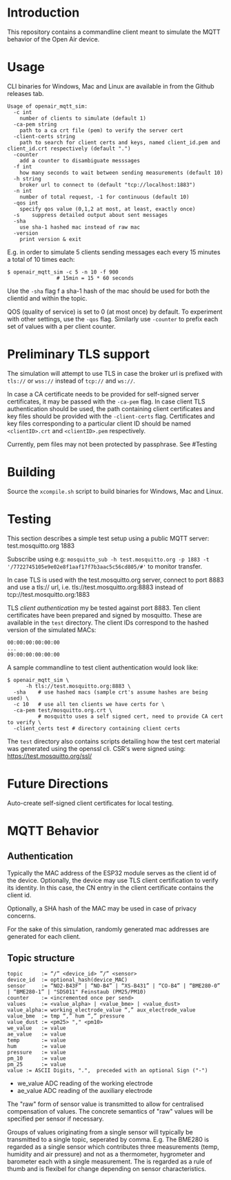 # Introduction

This repository contains a commandline client meant to simulate the MQTT
behavior of the Open Air device.

# Usage

CLI binaries for Windows, Mac and Linux are available in from the Github
releases tab.

	Usage of openair_mqtt_sim:
	  -c int
		number of clients to simulate (default 1)
	  -ca-pem string
		path to a ca crt file (pem) to verify the server cert
	  -client-certs string
		path to search for client certs and keys, named client_id.pem and client_id.crt respectively (default ".")
	  -counter
		add a counter to disambiguate messsages
	  -f int
		how many seconds to wait between sending measurements (default 10)
	  -h string
		broker url to connect to (default "tcp://localhost:1883")
	  -n int
		number of total request, -1 for continuous (default 10)
	  -qos int
		specify qos value (0,1,2 at most, at least, exactly once)
	  -s	suppress detailed output about sent messages
	  -sha
		use sha-1 hashed mac instead of raw mac
	  -version
		print version & exit


E.g. in order to simulate 5 clients sending messages each every 15
minutes a total of 10 times each:

	$ openair_mqtt_sim -c 5 -n 10 -f 900 
					# 15min = 15 * 60 seconds

Use the `-sha` flag f a sha-1 hash of the mac should be used for both
the clientid and within the topic.

QOS (quality of service) is set to 0 (at most once) by default. To
experiment with other settings, use the `-qos` flag. Similarly use
`-counter` to prefix each set of values with a per client counter.

# Preliminary TLS support

The simulation will attempt to use TLS in case the broker url is prefixed with
`tls://` or `wss://` instead of `tcp://` and `ws://`.

In case a CA certificate needs to be provided for self-signed server
certificates, it may be passed with the `-ca-pem` flag. In case client TLS
authentication should be used, the path containing client certificates
and key files should be provided with the `-client-certs` flag.
Certificates and key files corresponding to a particular client ID
should be named `<clientID>.crt` and `<clientID>.pem` respectively.

Currently, pem files may not been protected by passphrase. See #Testing

# Building

Source the `xcompile.sh` script to build binaries for Windows, Mac and Linux.

# Testing

This section describes a simple test setup using a public MQTT server: test.mosquitto.org 1883

Subscribe using e.g: `mosquitto_sub -h test.mosquitto.org -p 1883 -t
'/7722745105e9e02e8f1aaf17f7b3aac5c56cd805/#'` to monitor transfer.

In case TLS is used with the test.mosquitto.org server, connect to port
8883 and use a tls:// url, i.e. tls://test.mosquitto.org:8883 instead of
tcp://test.mosquitto.org:1883

TLS *client authentication* my be tested against port 8883. Ten client
certificates have been prepared and signed by mosquitto. These are
available in the `test` directory. The client IDs correspond to the
hashed version of the simulated MACs:

    00:00:00:00:00:00
    ...
    09:00:00:00:00:00

A sample commandline to test client authentication would look like:

    $ openair_mqtt_sim \
          -h tls://test.mosquitto.org:8883 \
	  -sha    # use hashed macs (sample crt's assume hashes are being used) \
	  -c 10   # use all ten clients we have certs for \
	  -ca-pem test/mosquitto.org.crt \
	          # mosquitto uses a self signed cert, need to provide CA cert to verify \
	  -client_certs test # directory containing client certs 

The `test` directory also contains scripts detailing how the test cert
material was generated using the openssl cli. CSR's were signed using:
https://test.mosquitto.org/ssl/

# Future Directions

Auto-create self-signed client certificates for local testing.

# MQTT Behavior

## Authentication

Typically the MAC address of the ESP32 module serves as the client id of
the device. Optionally, the device may use TLS client certification to
verify its identity. In this case, the CN entry in the client
certificate contains the client id.

Optionally, a SHA hash of the MAC may be used in case of privacy
concerns. 

For the sake of this simulation, randomly generated mac addresses are
generated for each client.


## Topic structure

	topic      := “/” <device_id> ”/” <sensor>
	device_id  := optional_hash(device_MAC)
	sensor     := “NO2-B43F” | “NO-B4” | “XS-B431” | “CO-B4” | “BME280-0” | “BME280-1” | "SDS011" Feinstaub (PM25/PM10)
	counter    := <incremented once per send>
	values     := <value_alpha> | <value_bme> | <value_dust>
	value_alpha:= working_electrode_value “,” aux_electrode_value
	value_bme  := tmp “,” hum “,” pressure 
	value_dust := <pm25> "," <pm10>
	we_value   := value
	ae_value   := value
	temp       := value
	hum        := value
	pressure   := value
	pm_10      := value     
	pm_25      := value
	value := ASCII Digits, ".",  preceded with an optional Sign ("-")


- we_value ADC reading of the working electrode
- ae_value ADC reading of the auxiliary electrode

The "raw" form of sensor value is transmitted to allow for centralised
compensation of values. The concrete semantics of "raw" values will be
specified per sensor if necessary.

Groups of values originating from a single sensor will typically be
transmitted to a single topic, seperated by comma. E.g. The BME280 is
regarded as a single sensor which contributes three measurements (temp,
humidity and air pressure) and not as a thermometer, hygrometer and
barometer each with a single measurement. The is regarded as a rule of
thumb and is flexibel for change depending on sensor characteristics.



